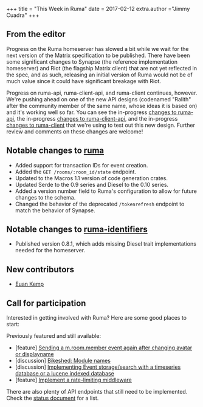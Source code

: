 +++
title = "This Week in Ruma"
date = 2017-02-12
extra.author ="Jimmy Cuadra"
+++

## From the editor

Progress on the Ruma homeserver has slowed a bit while we wait for the next version of the Matrix specification to be published.
There have been some significant changes to Synapse (the reference implementation homeserver) and Riot (the flagship Matrix client) that are not yet reflected in the spec, and as such, releasing an initial version of Ruma would not be of much value since it could have significant breakage with Riot.

Progress on ruma-api, ruma-client-api, and ruma-client continues, however.
We're pushing ahead on one of the new API designs (codenamed "Ralith" after the community member of the same name, whose ideas it is based on) and it's working well so far.
You can see the in-progress [changes to ruma-api](https://github.com/ruma/ruma-api/pull/9), the in-progress [changes to ruma-client-api](https://github.com/ruma/ruma-client-api/pull/17), and the in-progress [changes to ruma-client](https://github.com/jplatte/ruma-client/tree/ralith) that we're using to test out this new design.
Further review and comments on these changes are welcome!

## Notable changes to [ruma](https://github.com/ruma/ruma)

* Added support for transaction IDs for event creation.
* Added the `GET /rooms/:room_id/state` endpoint.
* Updated to the Macros 1.1 version of code generation crates.
* Updated Serde to the 0.9 series and Diesel to the 0.10 series.
* Added a version number field to Ruma's configuration to allow for future changes to the schema.
* Changed the behavior of the deprecated `/tokenrefresh` endpoint to match the behavior of Synapse.

## Notable changes to [ruma-identifiers](https://github.com/ruma/ruma-identifiers)

* Published version 0.8.1, which adds missing Diesel trait implementations needed for the homeserver.

## New contributors

* [Euan Kemp](https://github.com/euank)

## Call for participation

Interested in getting involved with Ruma?
Here are some good places to start:

Previously featured and still available:

* \[feature\] [Sending a m.room.member event again after changing avatar or displayname](https://github.com/ruma/ruma/issues/157)
* \[discussion\] [Bikeshed: Module names](https://github.com/ruma/ruma-client-api/issues/10)
* \[discussion\] [Implementing Event storage/search with a timeseries database or a lucene indexed database](https://github.com/ruma/ruma/issues/110)
* \[feature\] [Implement a rate-limiting middleware](https://github.com/ruma/ruma/issues/107)

There are also plenty of API endpoints that still need to be implemented.
Check the [status document](https://github.com/ruma/ruma/blob/master/STATUS.md) for a list.
